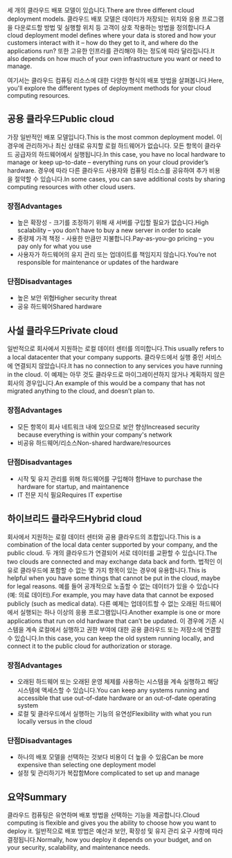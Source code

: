<span data-ttu-id="ea956-101">세 개의 클라우드 배포 모델이 있습니다.</span><span class="sxs-lookup"><span data-stu-id="ea956-101">There are three different cloud deployment models.</span></span> <span data-ttu-id="ea956-102">클라우드 배포 모델은 데이터가 저장되는 위치와 응용 프로그램을 다운로드할 방법 및 실행할 위치 등 고객이 상호 작용하는 방법을 정의합니다.</span><span class="sxs-lookup"><span data-stu-id="ea956-102">A cloud deployment model defines where your data is stored and how your customers interact with it – how do they get to it, and where do the applications run?</span></span> <span data-ttu-id="ea956-103">또한 고유한 인프라를 관리해야 하는 정도에 따라 달라집니다.</span><span class="sxs-lookup"><span data-stu-id="ea956-103">It also depends on how much of your own infrastructure you want or need to manage.</span></span>

<span data-ttu-id="ea956-104">여기서는 클라우드 컴퓨팅 리소스에 대한 다양한 형식의 배포 방법을 살펴봅니다.</span><span class="sxs-lookup"><span data-stu-id="ea956-104">Here, you'll explore the different types of deployment methods for your cloud computing resources.</span></span> 

## <a name="public-cloud"></a><span data-ttu-id="ea956-105">공용 클라우드</span><span class="sxs-lookup"><span data-stu-id="ea956-105">Public cloud</span></span>

<span data-ttu-id="ea956-106">가장 일반적인 배포 모델입니다.</span><span class="sxs-lookup"><span data-stu-id="ea956-106">This is the most common deployment model.</span></span> <span data-ttu-id="ea956-107">이 경우에 관리하거나 최신 상태로 유지할 로컬 하드웨어가 없습니다. 모든 항목이 클라우드 공급자의 하드웨어에서 실행됩니다.</span><span class="sxs-lookup"><span data-stu-id="ea956-107">In this case, you have no local hardware to manage or keep up-to-date – everything runs on your cloud provider’s hardware.</span></span> <span data-ttu-id="ea956-108">경우에 따라 다른 클라우드 사용자와 컴퓨팅 리소스를 공유하여 추가 비용을 절약할 수 있습니다.</span><span class="sxs-lookup"><span data-stu-id="ea956-108">In some cases, you can save additional costs by sharing computing resources with other cloud users.</span></span> 

### <a name="advantages"></a><span data-ttu-id="ea956-109">장점</span><span class="sxs-lookup"><span data-stu-id="ea956-109">Advantages</span></span>

- <span data-ttu-id="ea956-110">높은 확장성 - 크기를 조정하기 위해 새 서버를 구입할 필요가 없습니다.</span><span class="sxs-lookup"><span data-stu-id="ea956-110">High scalability – you don’t have to buy a new server in order to scale</span></span>
- <span data-ttu-id="ea956-111">종량제 가격 책정 - 사용한 만큼만 지불합니다.</span><span class="sxs-lookup"><span data-stu-id="ea956-111">Pay-as-you-go pricing – you pay only for what you use</span></span>
- <span data-ttu-id="ea956-112">사용자가 하드웨어의 유지 관리 또는 업데이트를 책임지지 않습니다.</span><span class="sxs-lookup"><span data-stu-id="ea956-112">You’re not responsible for maintenance or updates of the hardware</span></span>

### <a name="disadvantages"></a><span data-ttu-id="ea956-113">단점</span><span class="sxs-lookup"><span data-stu-id="ea956-113">Disadvantages</span></span>

- <span data-ttu-id="ea956-114">높은 보안 위협</span><span class="sxs-lookup"><span data-stu-id="ea956-114">Higher security threat</span></span>
- <span data-ttu-id="ea956-115">공유 하드웨어</span><span class="sxs-lookup"><span data-stu-id="ea956-115">Shared hardware</span></span>

## <a name="private-cloud"></a><span data-ttu-id="ea956-116">사설 클라우드</span><span class="sxs-lookup"><span data-stu-id="ea956-116">Private cloud</span></span>

<span data-ttu-id="ea956-117">일반적으로 회사에서 지원하는 로컬 데이터 센터를 의미합니다.</span><span class="sxs-lookup"><span data-stu-id="ea956-117">This usually refers to a local datacenter that your company supports.</span></span> <span data-ttu-id="ea956-118">클라우드에서 실행 중인 서비스에 연결되지 않았습니다.</span><span class="sxs-lookup"><span data-stu-id="ea956-118">It has no connection to any services you have running in the cloud.</span></span> <span data-ttu-id="ea956-119">이 예제는 아무 것도 클라우드로 마이그레이션하지 않거나 계획하지 않은 회사의 경우입니다.</span><span class="sxs-lookup"><span data-stu-id="ea956-119">An example of this would be a company that has not migrated anything to the cloud, and doesn’t plan to.</span></span>

### <a name="advantages"></a><span data-ttu-id="ea956-120">장점</span><span class="sxs-lookup"><span data-stu-id="ea956-120">Advantages</span></span>

- <span data-ttu-id="ea956-121">모든 항목이 회사 네트워크 내에 있으므로 보안 향상</span><span class="sxs-lookup"><span data-stu-id="ea956-121">Increased security because everything is within your company's network</span></span>
- <span data-ttu-id="ea956-122">비공유 하드웨어/리소스</span><span class="sxs-lookup"><span data-stu-id="ea956-122">Non-shared hardware/resources</span></span>

### <a name="disadvantages"></a><span data-ttu-id="ea956-123">단점</span><span class="sxs-lookup"><span data-stu-id="ea956-123">Disadvantages</span></span>

- <span data-ttu-id="ea956-124">시작 및 유지 관리를 위해 하드웨어를 구입해야 함</span><span class="sxs-lookup"><span data-stu-id="ea956-124">Have to purchase the hardware for startup, and maintanence</span></span>
- <span data-ttu-id="ea956-125">IT 전문 지식 필요</span><span class="sxs-lookup"><span data-stu-id="ea956-125">Requires IT expertise</span></span>

## <a name="hybrid-cloud"></a><span data-ttu-id="ea956-126">하이브리드 클라우드</span><span class="sxs-lookup"><span data-stu-id="ea956-126">Hybrid cloud</span></span>

<span data-ttu-id="ea956-127">회사에서 지원하는 로컬 데이터 센터와 공용 클라우드의 조합입니다.</span><span class="sxs-lookup"><span data-stu-id="ea956-127">This is a combination of the local data center supported by your company, and the public cloud.</span></span> <span data-ttu-id="ea956-128">두 개의 클라우드가 연결되어 서로 데이터를 교환할 수 있습니다.</span><span class="sxs-lookup"><span data-stu-id="ea956-128">The two clouds are connected and may exchange data back and forth.</span></span> <span data-ttu-id="ea956-129">법적인 이유로 클라우드에 포함할 수 없는 몇 가지 항목이 있는 경우에 유용합니다.</span><span class="sxs-lookup"><span data-stu-id="ea956-129">This is helpful when you have some things that cannot be put in the cloud, maybe for legal reasons.</span></span> <span data-ttu-id="ea956-130">예를 들어 공개적으로 노출할 수 없는 데이터가 있을 수 있습니다(예: 의료 데이터).</span><span class="sxs-lookup"><span data-stu-id="ea956-130">For example, you may have data that cannot be exposed publicly (such as medical data).</span></span> <span data-ttu-id="ea956-131">다른 예제는 업데이트할 수 없는 오래된 하드웨어에서 실행되는 하나 이상의 응용 프로그램입니다.</span><span class="sxs-lookup"><span data-stu-id="ea956-131">Another example is one or more applications that run on old hardware that can’t be updated.</span></span> <span data-ttu-id="ea956-132">이 경우에 기존 시스템을 계속 로컬에서 실행하고 권한 부여에 대한 공용 클라우드 또는 저장소에 연결할 수 있습니다.</span><span class="sxs-lookup"><span data-stu-id="ea956-132">In this case, you can keep the old system running locally, and connect it to the public cloud for authorization or storage.</span></span>

### <a name="advantages"></a><span data-ttu-id="ea956-133">장점</span><span class="sxs-lookup"><span data-stu-id="ea956-133">Advantages</span></span>

- <span data-ttu-id="ea956-134">오래된 하드웨어 또는 오래된 운영 체제를 사용하는 시스템을 계속 실행하고 해당 시스템에 액세스할 수 있습니다.</span><span class="sxs-lookup"><span data-stu-id="ea956-134">You can keep any systems running and accessible that use out-of-date hardware or an out-of-date operating system</span></span>
- <span data-ttu-id="ea956-135">로컬 및 클라우드에서 실행하는 기능의 유연성</span><span class="sxs-lookup"><span data-stu-id="ea956-135">Flexibility with what you run locally versus in the cloud</span></span>

### <a name="disadvantages"></a><span data-ttu-id="ea956-136">단점</span><span class="sxs-lookup"><span data-stu-id="ea956-136">Disadvantages</span></span>

- <span data-ttu-id="ea956-137">하나의 배포 모델을 선택하는 것보다 비용이 더 높을 수 있음</span><span class="sxs-lookup"><span data-stu-id="ea956-137">Can be more expensive than selecting one deployment model</span></span>
- <span data-ttu-id="ea956-138">설정 및 관리하기가 복잡함</span><span class="sxs-lookup"><span data-stu-id="ea956-138">More complicated to set up and manage</span></span>

## <a name="summary"></a><span data-ttu-id="ea956-139">요약</span><span class="sxs-lookup"><span data-stu-id="ea956-139">Summary</span></span>

<span data-ttu-id="ea956-140">클라우드 컴퓨팅은 유연하며 배포 방법을 선택하는 기능을 제공합니다.</span><span class="sxs-lookup"><span data-stu-id="ea956-140">Cloud computing is flexible and gives you the ability to choose how you want to deploy it.</span></span> <span data-ttu-id="ea956-141">일반적으로 배포 방법은 예산과 보안, 확장성 및 유지 관리 요구 사항에 따라 결정됩니다.</span><span class="sxs-lookup"><span data-stu-id="ea956-141">Normally, how you deploy it depends on your budget, and on your security, scalability, and maintenance needs.</span></span>